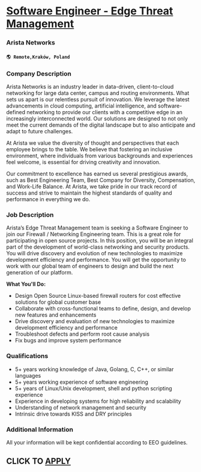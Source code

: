 # [Software Engineer - Edge Threat Management](https://www.remotewlb.com/apply/software-engineer-edge-threat-management)  
### Arista Networks  
#### `🌎 Remote,Kraków, Poland`  

### **Company Description**

Arista Networks is an industry leader in data-driven, client-to-cloud networking for large data center, campus and routing environments. What sets us apart is our relentless pursuit of innovation. We leverage the latest advancements in cloud computing, artificial intelligence, and software-defined networking to provide our clients with a competitive edge in an increasingly interconnected world. Our solutions are designed to not only meet the current demands of the digital landscape but to also anticipate and adapt to future challenges.

At Arista we value the diversity of thought and perspectives that each employee brings to the table. We believe that fostering an inclusive environment, where individuals from various backgrounds and experiences feel welcome, is essential for driving creativity and innovation.

Our commitment to excellence has earned us several prestigious awards, such as Best Engineering Team, Best Company for Diversity, Compensation, and Work-Life Balance. At Arista, we take pride in our track record of success and strive to maintain the highest standards of quality and performance in everything we do.

###  **Job Description**

Arista’s Edge Threat Management team is seeking a Software Engineer to join our Firewall / Networking Engineering team. This is a great role for participating in open source projects. In this position, you will be an integral part of the development of world-class networking and security products. You will drive discovery and evolution of new technologies to maximize development efficiency and performance. You will get the opportunity to work with our global team of engineers to design and build the next generation of our platform.

 **What You'll Do:**

  * Design Open Source Linux-based firewall routers for cost effective solutions for global customer base
  * Collaborate with cross-functional teams to define, design, and develop new features and enhancements
  * Drive discovery and evaluation of new technologies to maximize development efficiency and performance
  * Troubleshoot defects and perform root cause analysis
  * Fix bugs and improve system performance

###  **Qualifications**

  * 5+ years working knowledge of Java, Golang, C, C++, or similar languages
  * 5+ years working experience of software engineering
  * 5+ years of Linux/Unix development, shell and python scripting experience
  * Experience in developing systems for high reliability and scalability
  * Understanding of network management and security
  * Intrinsic drive towards KISS and DRY principles

###  **Additional Information**

All your information will be kept confidential according to EEO guidelines.

  
## CLICK TO [APPLY](https://www.remotewlb.com/apply/software-engineer-edge-threat-management)

